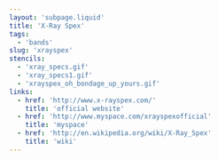 ```yaml
---
layout: 'subpage.liquid'
title: 'X-Ray Spex'
tags:
  - 'bands'
slug: 'xrayspex'
stencils:
  - 'xray_specs.gif'
  - 'xray_specs1.gif'
  - 'xrayspex_oh_bondage_up_yours.gif'
links:
  - href: 'http://www.x-rayspex.com/'
    title: 'official website'
  - href: 'http://www.myspace.com/xrayspexofficial'
    title: 'myspace'
  - href: 'http://en.wikipedia.org/wiki/X-Ray_Spex'
    title: 'wiki'
---
```

